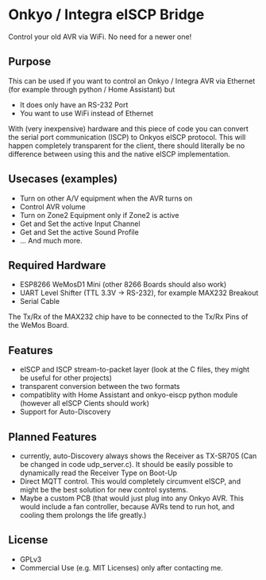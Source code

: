 # Onkyo / Integra eISCP Bridge

Control your old AVR via WiFi. No need for a newer one!
## Purpose
This can be used if you want to control an Onkyo / Integra AVR via Ethernet 
(for example through python / Home Assistant) but
 - It does only have an RS-232 Port
 - You want to use  WiFi instead of Ethernet

With (very inexpensive) hardware and this piece of code you can convert the serial port 
communication (ISCP) to Onkyos eISCP protocol.
This will happen completely transparent for the client, there should literally be no difference
between using this and the native eISCP implementation.

## Usecases (examples)

- Turn on other A/V equipment when the AVR turns on
- Control AVR volume
- Turn on Zone2 Equipment only if Zone2 is active
- Get and Set the active Input Channel
- Get and Set the active Sound Profile
- ... And much more.

## Required Hardware

- ESP8266 WeMosD1 Mini (other 8266 Boards should also work)
- UART Level Shifter (TTL 3.3V -> RS-232), for example MAX232 Breakout
- Serial Cable

The Tx/Rx of the MAX232 chip have to be connected to the Tx/Rx Pins of the WeMos Board.

## Features

- eISCP and ISCP stream-to-packet layer (look at the C files, they might be useful for other projects)
- transparent conversion between the two formats
- compatiblity with Home Assistant and onkyo-eiscp python module (however all eISCP Cients should work)
- Support for Auto-Discovery

## Planned Features

- currently, auto-Discovery always shows the Receiver as TX-SR705 (Can be changed in code udp_server.c). It should be easily possible to dynamically read the Receiver Type on Boot-Up
- Direct MQTT control. This would completely circumvent eISCP, and might be the best solution for new control systems.
- Maybe a custom PCB (that would just plug into any Onkyo AVR. This would include a fan 
controller, because AVRs tend to run hot, and cooling them prolongs the life greatly.)

## License
- GPLv3
- Commercial Use (e.g. MIT Licenses) only after contacting me.
